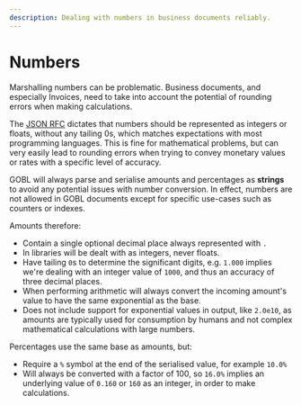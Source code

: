 ```yaml
---
description: Dealing with numbers in business documents reliably.
---
```


# Numbers

Marshalling numbers can be problematic. Business documents, and especially Invoices, need to take into account the potential of rounding errors when making calculations.

The [JSON RFC](https://datatracker.ietf.org/doc/html/rfc7159.html#section-6) dictates that numbers should be represented as integers or floats, without any tailing 0s, which matches expectations with most programming languages. This is fine for mathematical problems, but can very easily lead to rounding errors when trying to convey monetary values or rates with a specific level of accuracy.

GOBL will always parse and serialise amounts and percentages as **strings** to avoid any potential issues with number conversion. In effect, numbers are not allowed in GOBL documents except for specific use-cases such as counters or indexes.

Amounts therefore:

* Contain a single optional decimal place always represented with `.`
* In libraries will be dealt with as integers, never floats.
* Have tailing `0`s to determine the significant digits, e.g. `1.000` implies we're dealing with an integer value of `1000`, and thus an accuracy of three decimal places.
* When performing arithmetic will always convert the incoming amount's value to have the same exponential as the base.
* Does not include support for exponential values in output, like `2.0e10`, as amounts are typically used for consumption by humans and not complex mathematical calculations with large numbers.

Percentages use the same base as amounts, but:

* Require a `%` symbol at the end of the serialised value, for example `10.0%`
* Will always be converted with a factor of 100, so `16.0%` implies an underlying value of `0.160` or `160` as an integer, in order to make calculations.
